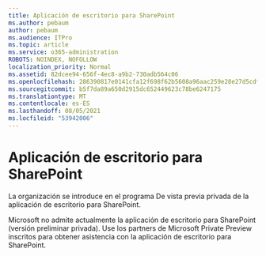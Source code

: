```yaml
---
title: Aplicación de escritorio para SharePoint
ms.author: pebaum
author: pebaum
ms.audience: ITPro
ms.topic: article
ms.service: o365-administration
ROBOTS: NOINDEX, NOFOLLOW
localization_priority: Normal
ms.assetid: 82dcee94-656f-4ec8-a9b2-730adb564c06
ms.openlocfilehash: 286390817e0141cfa12f698f62b5608a96aac259e28e27d5cdf6e0b1a935d752
ms.sourcegitcommit: b5f7da89a650d2915dc652449623c78be6247175
ms.translationtype: MT
ms.contentlocale: es-ES
ms.lasthandoff: 08/05/2021
ms.locfileid: "53942006"
---
```

# <a name="desktop-app-for-sharepoint"></a>Aplicación de escritorio para SharePoint

La organización se introduce en el programa De vista previa privada de la aplicación de escritorio para SharePoint.

Microsoft no admite actualmente la aplicación de escritorio para SharePoint (versión preliminar privada). Use los partners de Microsoft Private Preview inscritos para obtener asistencia con la aplicación de escritorio para SharePoint.


